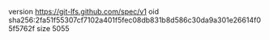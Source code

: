 version https://git-lfs.github.com/spec/v1
oid sha256:2fa51f55307cf7102a401f5fec08db831b8d586c30da9a301e26614f05f5762f
size 5055
